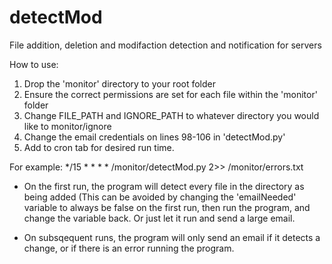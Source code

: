 # detectMod
File addition, deletion and modifaction detection and notification for servers

How to use:
1. Drop the 'monitor' directory to your root folder
2. Ensure the correct permissions are set for each file within the 'monitor' folder
3. Change FILE_PATH and IGNORE_PATH to whatever directory you would like to monitor/ignore
4. Change the email credentials on lines 98-106 in 'detectMod.py'
5. Add to cron tab for desired run time.

For example: */15 * * * * /monitor/detectMod.py 2>> /monitor/errors.txt

- On the first run, the program will detect every file in the directory as being added (This can be avoided by changing the 'emailNeeded' variable to always be false on the first run, then run the program, and change the variable back. Or just let it run and send a large email.

- On subsqequent runs, the program will only send an email if it detects a change, or if there is an error running the program. 


